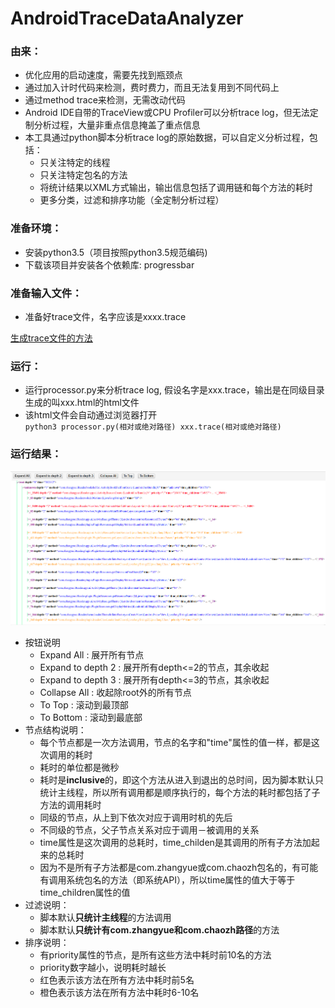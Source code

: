 # AndroidTraceDataAnalyzer
### 由来：
- 优化应用的启动速度，需要先找到瓶颈点
- 通过加入计时代码来检测，费时费力，而且无法复用到不同代码上
- 通过method trace来检测，无需改动代码
- Android IDE自带的TraceView或CPU Profiler可以分析trace log，但无法定制分析过程，大量非重点信息掩盖了重点信息
- 本工具通过python脚本分析trace log的原始数据，可以自定义分析过程，包括：
    - 只关注特定的线程
    - 只关注特定包名的方法
    - 将统计结果以XML方式输出，输出信息包括了调用链和每个方法的耗时
    - 更多分类，过滤和排序功能（全定制分析过程）
    
### 准备环境：
- 安装python3.5（项目按照python3.5规范编码)
- 下载该项目并安装各个依赖库: progressbar

### 准备输入文件：
- 准备好trace文件，名字应该是xxxx.trace 

[生成trace文件的方法](https://developer.android.com/studio/profile/generate-trace-logs)

### 运行：
- 运行processor.py来分析trace log, 假设名字是xxx.trace，输出是在同级目录生成的叫xxx.html的html文件
- 该html文件会自动通过浏览器打开
<br>```python3 processor.py(相对或绝对路径) xxx.trace(相对或绝对路径)```

### 运行结果：
![demo](./demo.png)
- 按钮说明
   - Expand All : 展开所有节点
   - Expand to depth 2 : 展开所有depth<=2的节点，其余收起
   - Expand to depth 3 : 展开所有depth<=3的节点，其余收起
   - Collapse All : 收起除root外的所有节点
   - To Top : 滚动到最顶部
   - To Bottom : 滚动到最底部
- 节点结构说明：
   - 每个节点都是一次方法调用，节点的名字和"time"属性的值一样，都是这次调用的耗时
   - 耗时的单位都是微秒
   - 耗时是<b>inclusive</b>的，即这个方法从进入到退出的总时间，因为脚本默认只统计主线程，所以所有调用都是顺序执行的，每个方法的耗时都包括了子方法的调用耗时
   - 同级的节点，从上到下依次对应于调用时机的先后
   - 不同级的节点，父子节点关系对应于调用－被调用的关系
   - time属性是这次调用的总耗时，time_childen是其调用的所有子方法加起来的总耗时
   - 因为不是所有子方法都是com.zhangyue或com.chaozh包名的，有可能有调用系统包名的方法（即系统API），所以time属性的值大于等于time_children属性的值
- 过滤说明：
   - 脚本默认<b>只统计主线程</b>的方法调用
   - 脚本默认<b>只统计有com.zhangyue和com.chaozh路径</b>的方法
- 排序说明：
   - 有priority属性的节点，是所有这些方法中耗时前10名的方法
   - priority数字越小，说明耗时越长
   - 红色表示该方法在所有方法中耗时前5名
   - 橙色表示该方法在所有方法中耗时6-10名

